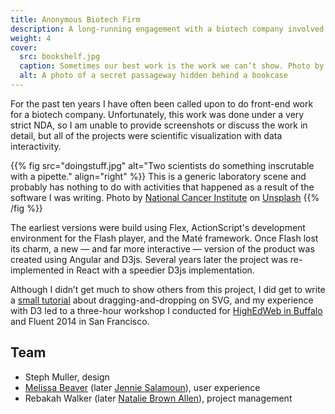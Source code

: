 ```yaml
---
title: Anonymous Biotech Firm
description: A long-running engagement with a biotech company involved a lot of interesting work I can only discuss in the most vague terms.
weight: 4
cover: 
  src: bookshelf.jpg
  caption: Sometimes our best work is the work we can’t show. Photo by <a href="https://unsplash.com/@usinglight?utm_source=unsplash&amp;utm_medium=referral&amp;utm_content=creditCopyText">Stefan Steinbauer</a> on <a href="https://unsplash.com/s/photos/secret?utm_source=unsplash&amp;utm_medium=referral&amp;utm_content=creditCopyText">Unsplash</a>
  alt: A photo of a secret passageway hidden behind a bookcase
---
```


For the past ten years I have often been called upon to do front-end work for a biotech company. Unfortunately, this work was done under a very strict NDA, so I am unable to provide screenshots or discuss the work in detail, but all of the projects were scientific visualization with data interactivity. 

{{% fig src="doingstuff.jpg" alt="Two scientists do something inscrutable with a pipette." align="right" %}}
  This is a generic laboratory scene and probably has nothing to do with activities that happened as a result of the software I was writing. Photo by <a href="https://unsplash.com/@nci?utm_source=unsplash&amp;utm_medium=referral&amp;utm_content=creditCopyText">National Cancer Institute</a> on <a href="https://unsplash.com/s/photos/biotech?utm_source=unsplash&amp;utm_medium=referral&amp;utm_content=creditCopyText">Unsplash</a>
{{% /fig %}}

The earliest versions were build using Flex, ActionScript's development environment for the Flash player, and the Maté framework. Once Flash lost its charm, a new — and far more interactive — version of the product was created using Angular and D3js. Several years later the project was re-implemented in React with a speedier D3js implementation. 

Although I didn’t get much to show others from this project, I did get to write a [small tutorial](https://gist.github.com/thudfactor/6611441) about dragging-and-dropping on SVG, and my experience with D3 led to a three-hour workshop I conducted for [HighEdWeb in Buffalo](http://2013.highedweb.org/EventDetail.aspx?guid=97c75143-469a-4fb4-a7c4-77ed3b949710) and Fluent 2014 in San Francisco.

## Team 
- Steph Muller, design
- [Melissa Beaver](https://www.insidenewcity.com/team/view/melissa-beaver) (later [Jennie Salamoun](https://www.insidenewcity.com/team/view/jennie-salamoun)), user experience
- Rebakah Walker (later [Natalie Brown Allen](https://www.insidenewcity.com/team/view/natalie-brown)), project management

